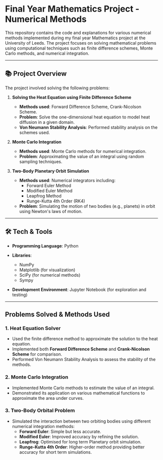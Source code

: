 # Final Year Mathematics Project - Numerical Methods

This repository contains the code and explanations for various numerical methods implemented during my final year Mathematics project at the University of Leeds. The project focuses on solving mathematical problems using computational techniques such as finite difference schemes, Monte Carlo methods, and numerical integration.

---

## 📚 Project Overview

The project involved solving the following problems:

1. **Solving the Heat Equation using Finite Difference Scheme**
    - **Methods used**: Forward Difference Scheme, Crank-Nicolson Scheme.
    - **Problem**: Solve the one-dimensional heat equation to model heat diffusion in a given domain.
    - **Von Neumann Stability Analysis**: Performed stability analysis on the schemes used.

2. **Monte Carlo Integration**
    - **Methods used**: Monte Carlo methods for numerical integration.
    - **Problem**: Approximating the value of an integral using random sampling techniques.

3. **Two-Body Planetary Orbit Simulation**
    - **Methods used**: Numerical integrators including:
        - Forward Euler Method
        - Modified Euler Method
        - Leapfrog Method
        - Runge-Kutta 4th Order (RK4)
    - **Problem**: Simulating the motion of two bodies (e.g., planets) in orbit using Newton's laws of motion.

---

## 🛠 Tech & Tools

- **Programming Language**: Python
- **Libraries**: 
    - NumPy
    - Matplotlib (for visualization)
    - SciPy (for numerical methods)
    - Sympy
      
- **Development Environment**: Jupyter Notebook (for exploration and testing)

---

## Problems Solved & Methods Used

### 1. **Heat Equation Solver**
- Used the finite difference method to approximate the solution to the heat equation.
- Implemented both **Forward Difference Scheme** and **Crank-Nicolson Scheme** for comparison.
- Performed Von Neumann Stability Analysis to assess the stability of the methods.

### 2. **Monte Carlo Integration**
- Implemented Monte Carlo methods to estimate the value of an integral.
- Demonstrated its application on various mathematical functions to approximate the area under curves.

### 3. **Two-Body Orbital Problem**
- Simulated the interaction between two orbiting bodies using different numerical integration methods:
  - **Forward Euler**: Simple but less accurate.
  - **Modified Euler**: Improved accuracy by refining the solution.
  - **Leapfrog**: Optimised for long term Planetary orbit simulation.
  - **Runge-Kutta 4th Order**: Higher-order method providing better accuracy for short term simulations.

